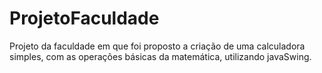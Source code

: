 # ProjetoFaculdade
 Projeto da faculdade em que foi proposto a criação de uma calculadora simples, 
 com as operações básicas da matemática, utilizando javaSwing.
